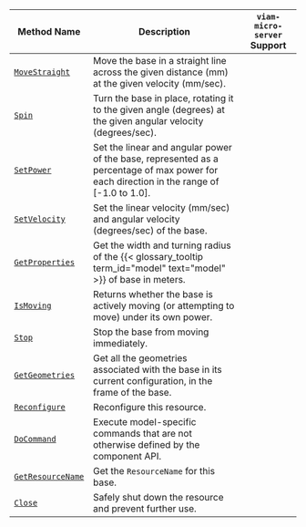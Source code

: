 <!-- prettier-ignore -->
| Method Name | Description | `viam-micro-server` Support |
| ----------- | ----------- | --------------------------- |
| [`MoveStraight`](/dev/reference/apis/components/base/#movestraight) | Move the base in a straight line across the given distance (mm) at the given velocity (mm/sec). |  |
| [`Spin`](/dev/reference/apis/components/base/#spin) | Turn the base in place, rotating it to the given angle (degrees) at the given angular velocity (degrees/sec). |  |
| [`SetPower`](/dev/reference/apis/components/base/#setpower) | Set the linear and angular power of the base, represented as a percentage of max power for each direction in the range of [-1.0 to 1.0]. | <p class="center-text"><i class="fas fa-check" title="yes"></i></p> |
| [`SetVelocity`](/dev/reference/apis/components/base/#setvelocity) | Set the linear velocity (mm/sec) and angular velocity (degrees/sec) of the base. |  |
| [`GetProperties`](/dev/reference/apis/components/base/#getproperties) | Get the width and turning radius of the {{< glossary_tooltip term_id="model" text="model" >}} of base in meters. |  |
| [`IsMoving`](/dev/reference/apis/components/base/#ismoving) | Returns whether the base is actively moving (or attempting to move) under its own power. |  |
| [`Stop`](/dev/reference/apis/components/base/#stop) | Stop the base from moving immediately. | <p class="center-text"><i class="fas fa-check" title="yes"></i></p> |
| [`GetGeometries`](/dev/reference/apis/components/base/#getgeometries) | Get all the geometries associated with the base in its current configuration, in the frame of the base. |  |
| [`Reconfigure`](/dev/reference/apis/components/base/#reconfigure) | Reconfigure this resource. |  |
| [`DoCommand`](/dev/reference/apis/components/base/#docommand) | Execute model-specific commands that are not otherwise defined by the component API. | <p class="center-text"><i class="fas fa-check" title="yes"></i></p> |
| [`GetResourceName`](/dev/reference/apis/components/base/#getresourcename) | Get the `ResourceName` for this base. |  |
| [`Close`](/dev/reference/apis/components/base/#close) | Safely shut down the resource and prevent further use. |  |
